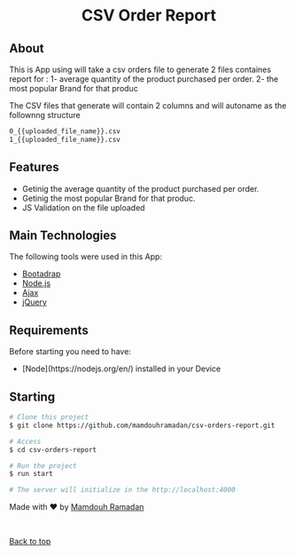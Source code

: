 

<h1 align="center">CSV Order Report </h1>


## About ##

This is App using will take a csv orders file to generate 2 files containes  report for : 
1- average quantity of the product purchased per order.
2- the most popular Brand for that produc

The CSV files that generate will contain 2 columns and will autoname as the follownng structure 
```bash
0_{{uploaded_file_name}}.csv
1_{{uploaded_file_name}}.csv
```
## Features ##
<ul>
	<li>Getinig the average quantity of the product purchased per order. </li>
	<li>Getinig the most popular Brand for that produc. </li>
	<li>JS Validation on the file uploaded   </li>
</ul>

## Main Technologies ##

The following tools were used in this App:

- [Bootadrap](https://getbootstrap.com/)
- [Node.js](https://nodejs.org/en/)
- [Ajax]()
- [jQuery](https://jquery.com/)


## Requirements ##

Before starting  you need to have:
<ul>
	<li >[Node](https://nodejs.org/en/) installed in your Device </li>
	</ul>
	</li>
</ul>

## Starting ##

```bash
# Clone this project
$ git clone https://github.com/mamdouhramadan/csv-orders-report.git

# Access
$ cd csv-orders-report

# Run the project
$ run start

# The server will initialize in the http://localhost:4000
```

Made with :heart: by <a href="https://github.com/mamdouhramadan" target="_blank">Mamdouh Ramadan</a>

&#xa0;

<a href="#top">Back to top</a>
